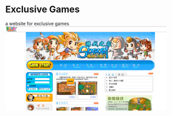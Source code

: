 # Exclusive Games
a website for exclusive games
![](https://github.com/cmhfree/game/raw/master/game.gif)
